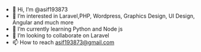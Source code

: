 - 👋 Hi, I’m @asif193873
- 👀 I’m interested in Laravel,PHP, Wordpress, Graphics Design, UI Design, Angular and much more
- 🌱 I’m currently learning Python and Node js
- 💞️ I’m looking to collaborate on Laravel 
- 📫 How to reach  asif193873@gmail.com

<!---
asif193873/asif193873 is a ✨ special ✨ repository because its `README.md` (this file) appears on your GitHub profile.
You can click the Preview link to take a look at your changes.
--->

